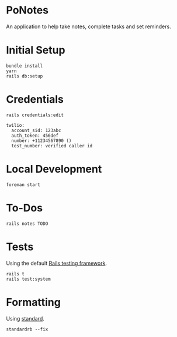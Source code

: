 # PoNotes

An application to help take notes, complete tasks and set reminders.

# Initial Setup

```
bundle install
yarn
rails db:setup
```

# Credentials

`rails credentials:edit`

```
twilio:
  account_sid: 123abc
  auth_token: 456def
  number: +11234567890 ()
  test_number: verified caller id
```

# Local Development

```
foreman start
```

# To-Dos

```
rails notes TODO
```

# Tests

Using the default [Rails testing framework](https://guides.rubyonrails.org/testing.html#rails-meets-minitest).

```
rails t
rails test:system
```

# Formatting

Using [standard](https://github.com/testdouble/standard).

```
standardrb --fix
```
